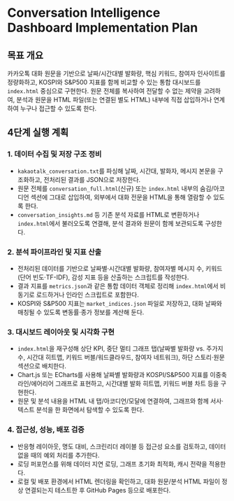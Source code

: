 # Conversation Intelligence Dashboard Implementation Plan

## 목표 개요
카카오톡 대화 원문을 기반으로 날짜/시간대별 발화량, 핵심 키워드, 참여자 인사이트를 정량화하고, KOSPI와 S&P500 지표를 함께 비교할 수 있는 통합 대시보드를 `index.html` 중심으로 구현한다. 원문 전체를 복사하여 전달할 수 없는 제약을 고려하여, 분석과 원문을 HTML 파일(또는 연결된 별도 HTML) 내부에 직접 삽입하거나 연계하여 누구나 접근할 수 있도록 한다.

## 4단계 실행 계획

### 1. 데이터 수집 및 저장 구조 정비
- `kakaotalk_conversation.txt`를 파싱해 날짜, 시간대, 발화자, 메시지 본문을 구조화하고, 전처리된 결과를 JSON으로 저장한다.
- 원문 전체를 `conversation_full.html`(신규) 또는 `index.html` 내부의 숨김/아코디언 섹션에 그대로 삽입하여, 외부에서 대화 전문을 HTML을 통해 열람할 수 있도록 한다.
- `conversation_insights.md` 등 기존 분석 자료를 HTML로 변환하거나 `index.html`에서 불러오도록 연결해, 분석 결과와 원문이 함께 보관되도록 구성한다.

### 2. 분석 파이프라인 및 지표 산출
- 전처리된 데이터를 기반으로 날짜별·시간대별 발화량, 참여자별 메시지 수, 키워드(단어 빈도·TF-IDF), 감성 지표 등을 산출하는 스크립트를 작성한다.
- 결과 지표를 `metrics.json`과 같은 통합 데이터 객체로 정리해 `index.html`에서 비동기로 로드하거나 인라인 스크립트로 포함한다.
- KOSPI와 S&P500 지표는 `market_indices.json` 파일로 저장하고, 대화 날짜와 매칭될 수 있도록 변동률·종가 정보를 계산해 둔다.

### 3. 대시보드 레이아웃 및 시각화 구현
- `index.html`을 재구성해 상단 KPI, 중단 멀티 그래프 탭(날짜별 발화량 vs. 주가지수, 시간대 히트맵, 키워드 버블/워드클라우드, 참여자 네트워크), 하단 스토리·원문 섹션으로 배치한다.
- Chart.js 또는 ECharts를 사용해 날짜별 발화량과 KOSPI/S&P500 지표를 이중축 라인/에어리어 그래프로 표현하고, 시간대별 발화 히트맵, 키워드 버블 차트 등을 구현한다.
- 원문 및 분석 내용을 HTML 내 탭/아코디언/모달에 연결하여, 그래프와 함께 서사·텍스트 분석을 한 화면에서 탐색할 수 있도록 한다.

### 4. 접근성, 성능, 배포 검증
- 반응형 레이아웃, 명도 대비, 스크린리더 레이블 등 접근성 요소를 검토하고, 데이터 없을 때의 예외 처리를 추가한다.
- 로딩 퍼포먼스를 위해 데이터 지연 로딩, 그래프 초기화 최적화, 캐시 전략을 적용한다.
- 로컬 및 배포 환경에서 HTML 렌더링을 확인하고, 대화 원문/분석 HTML 파일이 정상 연결되는지 테스트한 후 GitHub Pages 등으로 배포한다.

